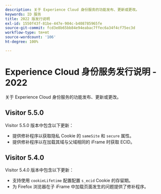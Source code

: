 ```yaml
---
description: 关于 Experience Cloud 身份服务的功能发布、更新或更改。
keywords: ID 服务
title: 2022 版发行说明
exl-id: 1550f43f-81be-447e-904c-b408785965fe
source-git-commit: fcd3e8b65bb84e94eabac7ffec6a34f4cf75ec3d
workflow-type: tm+mt
source-wordcount: '106'
ht-degree: 100%

---
```


# Experience Cloud 身份服务发行说明 - 2022

关于 Experience Cloud 身份服务的功能发布、更新或更改。

## Visitor 5.5.0

Visitor 5.5.0 版本中包含以下更新：

* 提供修补程序以获取隐私 Cookie 的 `sameSite` 和 `secure` 属性。
* 提供修补程序以在加载其域与父域相同的 iFrame 时获取 ECID。

## Visitor 5.4.0

Visitor 5.4.0 版本中包含以下更新：

* 支持使用 `cookieLifetime` 配置配置 `s_ecid` Cookie 的存留期。
* 为 Firefox 浏览器在子 iFrame 中加载页面发生的问题提供了修补程序。
